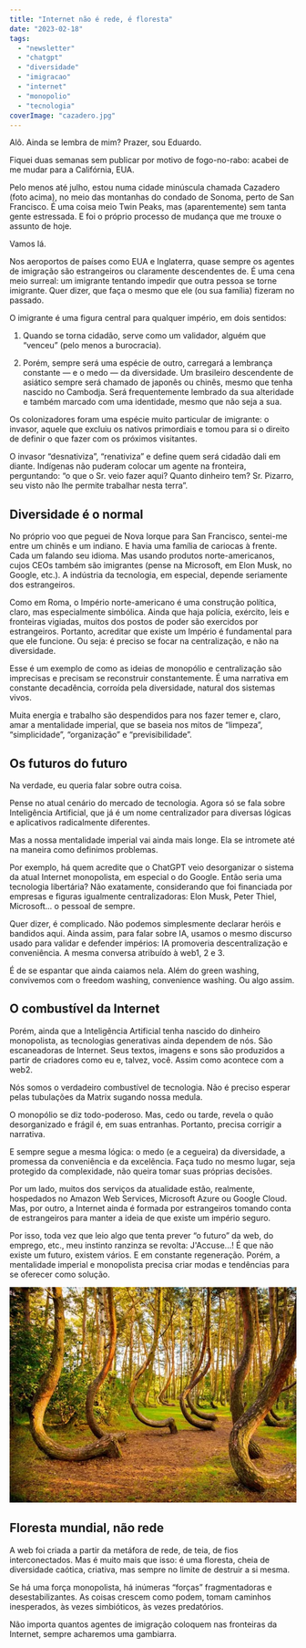 ```yaml
---
title: "Internet não é rede, é floresta"
date: "2023-02-18"
tags: 
  - "newsletter"
  - "chatgpt"
  - "diversidade"
  - "imigracao"
  - "internet"
  - "monopolio"
  - "tecnologia"
coverImage: "cazadero.jpg"
---
```


Alô. Ainda se lembra de mim? Prazer, sou Eduardo.

Fiquei duas semanas sem publicar por motivo de fogo-no-rabo: acabei de me mudar para a Califórnia, EUA.

Pelo menos até julho, estou numa cidade minúscula chamada Cazadero (foto acima), no meio das montanhas do condado de Sonoma, perto de San Francisco. É uma coisa meio Twin Peaks, mas (aparentemente) sem tanta gente estressada. E foi o próprio processo de mudança que me trouxe o assunto de hoje.

Vamos lá.

Nos aeroportos de países como EUA e Inglaterra, quase sempre os agentes de imigração são estrangeiros ou claramente descendentes de. É uma cena meio surreal: um imigrante tentando impedir que outra pessoa se torne imigrante. Quer dizer, que faça o mesmo que ele (ou sua família) fizeram no passado.

O imigrante é uma figura central para qualquer império, em dois sentidos:

1. Quando se torna cidadão, serve como um validador, alguém que “venceu” (pelo menos a burocracia).
    
2. Porém, sempre será uma espécie de outro, carregará a lembrança constante — e o medo — da diversidade. Um brasileiro descendente de asiático sempre será chamado de japonês ou chinês, mesmo que tenha nascido no Cambodja. Será frequentemente lembrado da sua alteridade e também marcado com uma identidade, mesmo que não seja a sua.
    

Os colonizadores foram uma espécie muito particular de imigrante: o invasor, aquele que excluiu os nativos primordiais e tomou para si o direito de definir o que fazer com os próximos visitantes.

O invasor “desnativiza”, “renativiza” e define quem será cidadão dali em diante. Indígenas não puderam colocar um agente na fronteira, perguntando: “o que o Sr. veio fazer aqui? Quanto dinheiro tem? Sr. Pizarro, seu visto não lhe permite trabalhar nesta terra”.

## Diversidade é o normal

No próprio voo que peguei de Nova Iorque para San Francisco, sentei-me entre um chinês e um indiano. E havia uma família de cariocas à frente. Cada um falando seu idioma. Mas usando produtos norte-americanos, cujos CEOs também são imigrantes (pense na Microsoft, em Elon Musk, no Google, etc.). A indústria da tecnologia, em especial, depende seriamente dos estrangeiros.

Como em Roma, o Império norte-americano é uma construção política, claro, mas especialmente simbólica. Ainda que haja polícia, exército, leis e fronteiras vigiadas, muitos dos postos de poder são exercidos por estrangeiros. Portanto, acreditar que existe um Império é fundamental para que ele funcione. Ou seja: é preciso se focar na centralização, e não na diversidade.

Esse é um exemplo de como as ideias de monopólio e centralização são imprecisas e precisam se reconstruir constantemente. É uma narrativa em constante decadência, corroída pela diversidade, natural dos sistemas vivos.

Muita energia e trabalho são despendidos para nos fazer temer e, claro, amar a mentalidade imperial, que se baseia nos mitos de “limpeza”, “simplicidade”, “organização” e “previsibilidade”.

## Os futuros do futuro

Na verdade, eu queria falar sobre outra coisa.

Pense no atual cenário do mercado de tecnologia. Agora só se fala sobre Inteligência Artificial, que já é um nome centralizador para diversas lógicas e aplicativos radicalmente diferentes.

Mas a nossa mentalidade imperial vai ainda mais longe. Ela se intromete até na maneira como definimos problemas.

Por exemplo, há quem acredite que o ChatGPT veio desorganizar o sistema da atual Internet monopolista, em especial o do Google. Então seria uma tecnologia libertária? Não exatamente, considerando que foi financiada por empresas e figuras igualmente centralizadoras: Elon Musk, Peter Thiel, Microsoft… o pessoal de sempre.

Quer dizer, é complicado. Não podemos simplesmente declarar heróis e bandidos aqui. Ainda assim, para falar sobre IA, usamos o mesmo discurso usado para validar e defender impérios: IA promoveria descentralização e conveniência. A mesma conversa atribuído à web1, 2 e 3.

É de se espantar que ainda caiamos nela. Além do green washing, convivemos com o freedom washing, convenience washing. Ou algo assim.

## O combustível da Internet

Porém, ainda que a Inteligência Artificial tenha nascido do dinheiro monopolista, as tecnologias generativas ainda dependem de nós. São escaneadoras de Internet. Seus textos, imagens e sons são produzidos a partir de criadores como eu e, talvez, você. Assim como acontece com a web2.

Nós somos o verdadeiro combustível de tecnologia. Não é preciso esperar pelas tubulações da Matrix sugando nossa medula.

O monopólio se diz todo-poderoso. Mas, cedo ou tarde, revela o quão desorganizado e frágil é, em suas entranhas. Portanto, precisa corrigir a narrativa.

E sempre segue a mesma lógica: o medo (e a cegueira) da diversidade, a promessa da conveniência e da excelência. Faça tudo no mesmo lugar, seja protegido da complexidade, não queira tomar suas próprias decisões.

Por um lado, muitos dos serviços da atualidade estão, realmente, hospedados no Amazon Web Services, Microsoft Azure ou Google Cloud. Mas, por outro, a Internet ainda é formada por estrangeiros tomando conta de estrangeiros para manter a ideia de que existe um império seguro.

Por isso, toda vez que leio algo que tenta prever “o futuro” da web, do emprego, etc., meu instinto ranzinza se revolta: J'Accuse...! É que não existe um futuro, existem vários. E em constante regeneração. Porém, a mentalidade imperial e monopolista precisa criar modas e tendências para se oferecer como solução.

![Floresta torta.](images/forest.jpg)

## Floresta mundial, não rede

A web foi criada a partir da metáfora de rede, de teia, de fios interconectados. Mas é muito mais que isso: é uma floresta, cheia de diversidade caótica, criativa, mas sempre no limite de destruir a si mesma.

Se há uma força monopolista, há inúmeras “forças” fragmentadoras e desestabilizantes. As coisas crescem como podem, tomam caminhos inesperados, às vezes simbióticos, às vezes predatórios.

Não importa quantos agentes de imigração coloquem nas fronteiras da Internet, sempre acharemos uma gambiarra.
